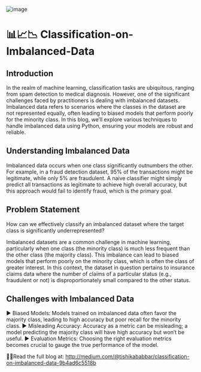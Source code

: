 ![image](https://github.com/user-attachments/assets/fb7e5db7-35a5-4f35-9ca2-391da0effce8)


# 📊📈📉  Classification-on-Imbalanced-Data

## Introduction
In the realm of machine learning, classification tasks are ubiquitous, ranging from spam detection to medical diagnosis. However, one of the significant challenges faced by practitioners is dealing with imbalanced datasets. Imbalanced data refers to scenarios where the classes in the dataset are not represented equally, often leading to biased models that perform poorly for the minority class. In this blog, we’ll explore various techniques to handle imbalanced data using Python, ensuring your models are robust and reliable.

## Understanding Imbalanced Data
Imbalanced data occurs when one class significantly outnumbers the other. For example, in a fraud detection dataset, 95% of the transactions might be legitimate, while only 5% are fraudulent. A naive classifier might simply predict all transactions as legitimate to achieve high overall accuracy, but this approach would fail to identify fraud, which is the primary goal.

## Problem Statement
How can we effectively classify an imbalanced dataset where the target class is significantly underrepresented?

Imbalanced datasets are a common challenge in machine learning, particularly when one class (the minority class) is much less frequent than the other class (the majority class). This imbalance can lead to biased models that perform poorly on the minority class, which is often the class of greater interest. In this context, the dataset in question pertains to insurance claims data where the number of claims of a particular status (e.g., fraudulent or not) is disproportionately small compared to the other status.

## Challenges with Imbalanced Data
▶️ Biased Models: Models trained on imbalanced data often favor the majority class, leading to high accuracy but poor recall for the minority class.
▶️ Misleading Accuracy: Accuracy as a metric can be misleading; a model predicting the majority class will have high accuracy but won’t be useful.
▶️ Evaluation Metrics: Choosing the right evaluation metrics becomes crucial to gauge the true performance of the model.

🔗🔗Read the full blog at: http://medium.com/@tishikababbar/classification-on-imbalanced-data-9b4ad6c5518b

